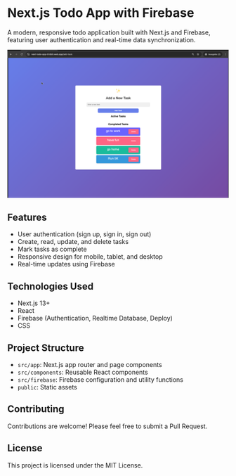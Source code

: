 # Next.js Todo App with Firebase

A modern, responsive todo application built with Next.js and Firebase, featuring user authentication and real-time data synchronization.

![Todo App Screenshot](./public/ChexMate-screenshot.png)

## Features

- User authentication (sign up, sign in, sign out)
- Create, read, update, and delete tasks
- Mark tasks as complete
- Responsive design for mobile, tablet, and desktop
- Real-time updates using Firebase

## Technologies Used

- Next.js 13+
- React
- Firebase (Authentication, Realtime Database, Deploy)
- CSS

## Project Structure

- `src/app`: Next.js app router and page components
- `src/components`: Reusable React components
- `src/firebase`: Firebase configuration and utility functions
- `public`: Static assets

## Contributing

Contributions are welcome! Please feel free to submit a Pull Request.

## License

This project is licensed under the MIT License.
